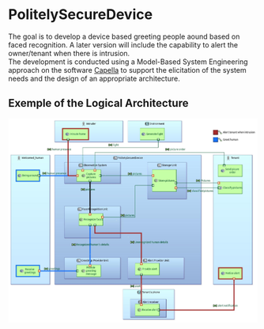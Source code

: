 # PolitelySecureDevice

The goal is to develop a device based greeting people aound based on faced recognition. A later version will include the capability to alert the owner/tenant when there is intrusion. <br>
The development is conducted using a Model-Based System Engineering approach on the software [Capella](https://www.eclipse.org/capella/) to support the elicitation of the system needs and the design of an appropriate architecture.

## Exemple of the Logical Architecture

![My Image](images/[LAB]_Structure.jpg)
